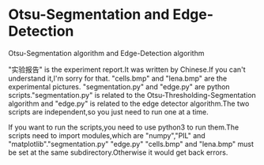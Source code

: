 # Otsu-Segmentation and Edge-Detection
Otsu-Segmentation algorithm and Edge-Detection algorithm

"实验报告" is the experiment report.It was written by Chinese.If you can't understand it,I'm sorry for that.
"cells.bmp" and "lena.bmp" are the experimental pictures.
"segmentation.py" and "edge.py" are python scripts."segmentation.py" is related to the Otsu-Thresholding-Segmentation algorithm and "edge.py" is related to the edge detector algorithm.The two scripts are independent,so you just need to run one at a time.

If you want to run the scripts,you need to use python3 to run them.The scripts need to import modules,which are "numpy","PIL" and "matplotlib"."segmentation.py" "edge.py" "cells.bmp" and "lena.bmp" must be set at the same subdirectory.Otherwise it would get back errors.
